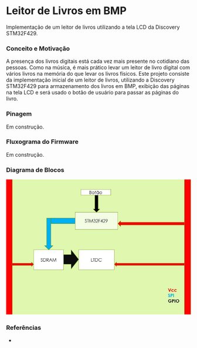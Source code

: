 # Leitor de Livros em BMP 

Implementação de um leitor de livros utilizando a tela LCD da Discovery STM32F429.

### Conceito e Motivação
A presença dos livros digitais está cada vez mais presente no cotidiano das pessoas. Como na música, é mais prático levar um leitor de livro digital com vários livros na memória do que levar os livros físicos. 
Este projeto consiste da implementação inicial de um leitor de livros, utilizando a Discovery STM32F429 para armazenamento dos livros em BMP, exibição das páginas na tela LCD e será usado o botão de usuário para passar as páginas do livro.

### Pinagem
Em construção.

### Fluxograma do Firmware
Em construção.

### Diagrama de Blocos

![Diagrama de Blocos](DiagramaDeBlocos.JPG)
### Referências


  - 